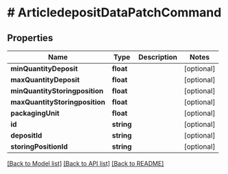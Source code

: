 # # ArticledepositDataPatchCommand

## Properties

Name | Type | Description | Notes
------------ | ------------- | ------------- | -------------
**minQuantityDeposit** | **float** |  | [optional]
**maxQuantityDeposit** | **float** |  | [optional]
**minQuantityStoringposition** | **float** |  | [optional]
**maxQuantityStoringposition** | **float** |  | [optional]
**packagingUnit** | **float** |  | [optional]
**id** | **string** |  | [optional]
**depositId** | **string** |  | [optional]
**storingPositionId** | **string** |  | [optional]

[[Back to Model list]](../../README.md#models) [[Back to API list]](../../README.md#endpoints) [[Back to README]](../../README.md)
